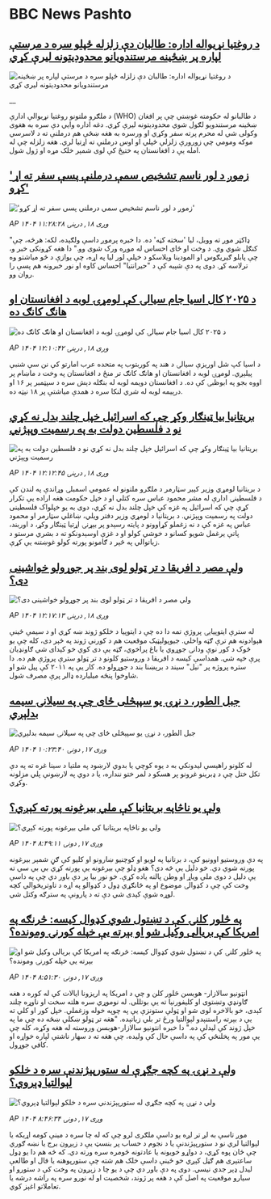 # BBC News Pashto## [د روغتیا نړیواله اداره: طالبان دې زلزله ځپلو سره د مرستې لپاره پر ښځینه مرستندویانو محدودیتونه لیرې کړي](https://www.bbc.co.uk/pashto/live/cx290ew8lq8t?at_medium=RSS&at_campaign=rss?at_campaign=githubrss)![د روغتیا نړیواله اداره: طالبان دې زلزله ځپلو سره د مرستې لپاره پر ښځینه مرستندویانو محدودیتونه لیرې کړي](https://ichef.bbci.co.uk/ace/standard/240/cpsprodpb/7f94/live/ac601c70-8d2d-11f0-b391-6936825093bd.jpg)__د ملګرو ملتونو روغتیا نړیوالې ادارې (WHO) د طالبانو له حکومته غوښتي چې پر افغان ښځینه مرستندویو لګول شوي محدودیتونه لیرې کړي. دغه اداره وايي دې سره به هغوی وکولی شي له محرم پرته سفر وکړي او ورسره به هغه ښځې هم درملنې ته د لاسرسي موکه ومومي چې زورورې زلزلې ځپلي او اوس درملنې ته اړتیا لري. هغه زلزله چې له امله یې د افغانستان په ختیځ کې لوی شمېر خلک مړه او ژول شول.## ['زموږ د لور ناسم تشخیص سمې درملنې پسې سفر ته اړ کړو'](https://www.bbc.com/pashto/articles/cedvy71z6jyo?at_medium=RSS&at_campaign=rss?at_campaign=githubrss)!['زموږ د لور ناسم تشخیص سمې درملنې پسې سفر ته اړ کړو'](https://ichef.bbci.co.uk/ace/ws/240/cpsprodpb/0620/live/20860bc0-72dd-11f0-8dbd-f3d32ebd3327.jpg)_AP ۱۴۰۴ وږی ۱۸, درېنۍ ۱۱:۲۸:۲۸_"ډاکټر موږ ته وویل، لیا 'سخته کڼه' ده. دا خبره پرموږ داسې ولګېده، لکه: هرڅه، چې کنګل شوي وي. د وخت او ځای احساس له موږه ورک شوی وو."
دا هغه کړونکی خبر و، چې پابلو ګیریګوس او المودینا ویلاسکو د خپلې لور لیا په اړه، چې یوازې د څو میاشتو وه ترلاسه کړ.
دوی په دې شېبه کې د "حیرانتیا" احساس کاوه او نور خبرونه هم پسې را روان وو.## [د ۲۰۲۵ کال اسيا جام سيالۍ کې لومړۍ لوبه د افغانستان او هانګ کانګ ده](https://www.bbc.com/pashto/articles/cy503eekn15o?at_medium=RSS&at_campaign=rss?at_campaign=githubrss)![د ۲۰۲۵ کال اسيا جام سيالۍ کې لومړۍ لوبه د افغانستان او هانګ کانګ ده](https://ichef.bbci.co.uk/ace/ws/240/cpsprodpb/c1c9/live/493407c0-8d1d-11f0-b32c-a10f13a59818.jpg)_AP ۱۴۰۴ وږی ۱۸, درېنۍ ۱۲:۱۰:۴۲_د اسيا کپ شل اوريزې سيالۍ د هند په کوربتوب په متحده عرب امارتو کې نن سې شنبې پيلېږي. لومړۍ لوبه د افغانستان او هانګ کانګ تر منځ د افغانستان په وخت د ماښام پر اووه بجو په ابوظبۍ کې ده. د افغانستان دويمه لوبه له بنګله دېش سره د سپټمبر پر ۱۶ او درېيمه لوبه له شري لنکا سره د همدې مياشتې پر ۱۸ نېټه ده.## [بریتانیا بیا ټینګار وکړ چې که اسرائيل خپل چلند بدل نه کړي نو د فلسطين دولت به په رسميت وپېژني](https://www.bbc.com/pashto/articles/c62nw73wzn1o?at_medium=RSS&at_campaign=rss?at_campaign=githubrss)![بریتانیا بیا ټینګار وکړ چې که اسرائيل خپل چلند بدل نه کړي نو د فلسطين دولت به په رسميت وپېژني](https://ichef.bbci.co.uk/ace/ws/240/cpsprodpb/62fe/live/409b5470-8d35-11f0-84c8-99de564f0440.jpg)_AP ۱۴۰۴ وږی ۱۸, درېنۍ ۱۲:۱۲:۴۵_د بریتانيا لومړي وزير کېير سټارمر د ملګرو ملتونو له عمومي اسمبلۍ وړاندې په لندن کې د فلسطينۍ ادارې له مشر محمود عباس سره کتلي او د خپل حکومت هغه اراده یې تکرار کړې چې که اسرائیل په غزه کې خپل چلند بدل نه کړي، دوی به یو خپلواک فلسطينی دولت په رسميت وپېژني. د بریتانيا د لومړي وزير دفتر ويلي، ښاغلي سټارمر او محمود عباس په غزه کې د نه زغملو کړاوونو د پايته رسېدو پر بېړنۍ اړتيا ټينګار وکړ، د اوربند، پاتې يرغمل شويو کسانو د خوشي کولو او د غزې اوسېدونکو ته د بشري مرستو د زياتوالي په څېر د ګامونو پورته کولو غوښتنه یې کړې.## [ولې مصر د افریقا د تر ټولو لوی بند پر جوړولو خواشینی دی؟](https://www.bbc.com/pashto/articles/cy9nq4009l2o?at_medium=RSS&at_campaign=rss?at_campaign=githubrss)![ولې مصر د افریقا د تر ټولو لوی بند پر جوړولو خواشینی دی؟](https://ichef.bbci.co.uk/ace/ws/240/cpsprodpb/6543/live/5fbe3060-8cbe-11f0-b391-6936825093bd.jpg)_AP ۱۴۰۴ وږی ۱۸, درېنۍ ۱۲:۱۷:۱۳_له سترې ایتوپیايۍ پروژې تمه دا ده چې د ایتوپیا د خلکو ژوند ښه کړي او د سیمې ځینې هېوادونه هم ترې ګټه واخلي. جیوپولېټیک موقعیت هم د کورني ژوند په څېر دی، کله چې یو څوک د کور نوې ودانۍ جوړوي یا باغ پراخوي، ګټه یې دی کوي خو کېدای شي ګاونډیان پرې خپه شي. همداسې کیسه د افریقا د وروستیو کلونو د تر ټولو سترې پروژې هم ده. دا ستره پروژه پر "نیل" سیند د برېښنا بند د جوړولو ده. کار یې په ۲۰۱۱ کې پیل شو او شاوخوا پنځه میلیارده ډالر پرې مصرف شول.## [جبل الطور، د نړۍ یو سپېڅلی ځای چې په سیلانۍ سیمه بدلېږي](https://www.bbc.com/pashto/articles/cx2nd1xq5djo?at_medium=RSS&at_campaign=rss?at_campaign=githubrss)![جبل الطور، د نړۍ یو سپېڅلی ځای چې په سیلانۍ سیمه بدلېږي](https://ichef.bbci.co.uk/ace/ws/240/cpsprodpb/cda7/live/e6f6ba70-88db-11f0-9cf6-cbf3e73ce2b9.jpg)_AP ۱۴۰۴ وږی ۱۷, دونۍ ۱۰:۲۳:۴۰_له کلونو راهیسې لیدونکي به د یوه کوچي یا بدوي لارښود په ملتیا د سينا غره ته په دې تکل ختل چې د ډبرینو غرونو پر هسکو د لمر ختو ننداره، یا د دوي په لارښونې پلي مزلونه وکړي.## [ولې یو ناڅاپه بریتانیا کې ملي بیرغونه پورته کېږي؟](https://www.bbc.com/pashto/articles/cn0rlp6djklo?at_medium=RSS&at_campaign=rss?at_campaign=githubrss)![ولې یو ناڅاپه بریتانیا کې ملي بیرغونه پورته کېږي؟](https://ichef.bbci.co.uk/ace/ws/240/cpsprodpb/beac/live/fedf8f60-8992-11f0-b391-6936825093bd.jpg)_AP ۱۴۰۴ وږی ۱۷, دونۍ ۸:۴۹:۱۱_په دې وروستیو اوونیو کې، د برتانیا په لویو او کوچنیو ښارونو او کلیو کې ګڼ شمېر بیرغونه پورته شوي دي. خو دلیل یې څه دی؟
هغو ډلو چې بیرغونه یې پورته کړي بي بي سي ته یې دلیل د دوی ملي ویاړ او وطن پالنه یاده کړې. 
خو نور بیا پر دې باور دي چې په داسې وخت کې چې د کډوالۍ موضوع او په ځانګړي ډول د کډوالو په اړه د تاوتریخوالي کچه لوړه شوې کېدی شي دې ته د پارونې په سترګه وکتل شي.## [په څلور کلنۍ کې د تښتول شوي کډوال کيسه: څرنګه په امریکا کې بريالی وکيل شو او بېرته یې خپله کورنۍ ومونده؟](https://www.bbc.com/pashto/articles/c5yg5ex2891o?at_medium=RSS&at_campaign=rss?at_campaign=githubrss)![په څلور کلنۍ کې د تښتول شوي کډوال کيسه: څرنګه په امریکا کې بريالی وکيل شو او بېرته یې خپله کورنۍ ومونده؟](https://ichef.bbci.co.uk/ace/ws/240/cpsprodpb/cfde/live/31189d50-8af6-11f0-b391-6936825093bd.jpg)_AP ۱۴۰۴ وږی ۱۷, دونۍ ۸:۵۱:۳۰_انټونیو سالازار- هوبسن څلور کلن و چې د امریکا په اریزونا ایالات کې له کوره د هغه ګاونډي وتښتوی او کلیفورنیا ته یې بوتللی. له نوموړي سره هلته سخت او ناوړه چلند کېدی، خو بالاخره لوی شو او ټولې ستونزې یې په چوپه خوله وزغملي. خپل کور او کلي ته یې د بېرته راستنېدو لېوالتیا ورځ تر بلي زیاتېده.
"هغه تر ټولو ښکلې ښځه ده چې ما په خپل ژوند کې لیدلې ده."
دا خبره انتونیو سالازار-هوبسن وروسته له هغه وکړه، کله چې یې مور په پخلنځي کې په داسې حال کې ولیده، چې هغه ته د سهار ناشتې لپاره خواړه او کافي جوړول.## [ولې د نړۍ په کچه جګړې له ستورپېژندنې سره د خلکو لېوالتیا ډېروي؟](https://www.bbc.com/pashto/articles/c20zpl7wen6o?at_medium=RSS&at_campaign=rss?at_campaign=githubrss)![ولې د نړۍ په کچه جګړې له ستورپېژندنې سره د خلکو لېوالتیا ډېروي؟](https://ichef.bbci.co.uk/ace/ws/240/cpsprodpb/abae/live/680bc270-84ba-11f0-b98d-d308c56c1729.jpg)_AP ۱۴۰۴ وږی ۱۷, دونۍ ۸:۴۶:۳۴_موږ تاسې به لږ تر لږه یو داسې ملګری لرو چې که له چا سره د مینې کومه اړیکه یا لېوالتیا لري نو د ستورپېژندنې یا د نجوم د حساب پر بنسټ یې د زېږون برج یا نښه ګوري چې ځان پوه کړي، د دواړو خویونه یا عادتونه څومره سره ورته دي.
که څه هم دا یو ډول ساعتېری هم ګڼل کېږي خو ځينې داسې خلک هم شته چې ستورپوهنه یا فال او طالعې لیدل ډېر جدي نیسي. دوی په دې باور دي چې د یو چا د زېږون په وخت کې د ستورو او سیارو موقعیت په اصل کې د هغه پر ژوند، شخصیت او له نورو سره په راشه درشه یا تعاملاتو اغېز کوي.
